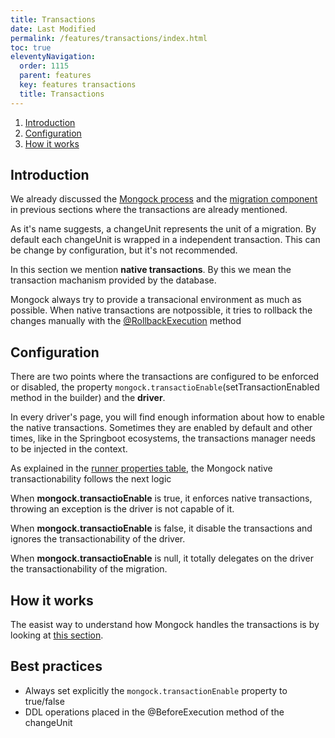```yaml
---
title: Transactions 
date: Last Modified 
permalink: /features/transactions/index.html
toc: true
eleventyNavigation:
  order: 1115 
  parent: features
  key: features transactions 
  title: Transactions
---
```


1. [Introduction](#introduction)
2. [Configuration](#configuration)
3. [How it works](#how-it-works)

## Introduction 

We already discussed the [Mongock process](/technical-overview#mongock-process) and the [migration component](/migration) in previous sections where the transactions are already mentioned. 

As it's name suggests, a changeUnit represents the unit of a migration. By default each changeUnit is wrapped in a independent transaction. This can be change by configuration, but it's not recommended.

<div class="tip">
<p>In this section we mention <b>native transactions</b>. By this we mean the transaction machanism provided by the database.</p>
<p>Mongock always try to provide a transacional environment as much as possible. When native transactions are notpossible, it tries to rollback the changes manually with the <a href="/migration#implementation">@RollbackExecution</a> method</p>
</div>

## Configuration

There are two points where the transactions are configured to be enforced or disabled, the property `mongock.transactioEnable`(setTransactionEnabled method in the builder) and the **driver**.

In every driver's page, you will find enough information about how to enable the native transactions. Sometimes they are enabled by default and other times, like in the Springboot ecosystems, the transactions manager needs to be injected in the context.


As explained in the [runner properties table](/runner#Configuration), the Mongock native transactionability follows the next logic

<div class="success">
<p >When <b>mongock.transactioEnable</b> is true, it enforces native transactions, throwing an exception is the driver is not capable of it.</p>
<p >When <b>mongock.transactioEnable</b> is false, it disable the transactions and ignores the transactionability of the driver.</p>
<p >When <b>mongock.transactioEnable</b> is null, it totally delegates on the driver the transactionability of the migration.</p>
</div>
 

## How it works

The easist way to understand how Mongock handles the transactions is by looking at [this section](/technical-overview#process-steps).


## Best practices

- Always set explicitly the `mongock.transactionEnable` property to true/false
- DDL operations placed in the @BeforeExecution method of the changeUnit
